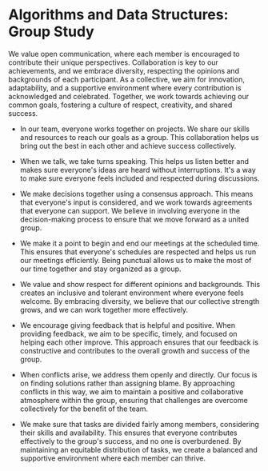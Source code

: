 # Algorithms and Data Structures: Group Study

<!-- group norms summary -->

We value open communication, where each member is encouraged to contribute their unique perspectives. Collaboration is key to our achievements, and we embrace diversity, respecting the opinions and backgrounds of each participant. As a collective, we aim for innovation, adaptability, and a supportive environment where every contribution is acknowledged and celebrated. Together, we work towards achieving our common goals, fostering a culture of respect, creativity, and shared success.


<!-- group norms list -->

- In our team, everyone works together on projects. We share our skills and resources to reach our goals as a group. This collaboration helps us bring out the best in each other and achieve success collectively.

- When we talk, we take turns speaking. This helps us listen better and makes sure everyone's ideas are heard without interruptions. It's a way to make sure everyone feels included and respected during discussions.

- We make decisions together using a consensus approach. This means that everyone's input is considered, and we work towards agreements that everyone can support. We believe in involving everyone in the decision-making process to ensure that we move forward as a united group.

- We make it a point to begin and end our meetings at the scheduled time. This ensures that everyone's schedules are respected and helps us run our meetings efficiently. Being punctual allows us to make the most of our time together and stay organized as a group.

- We value and show respect for different opinions and backgrounds. This creates an inclusive and tolerant environment where everyone feels welcome. By embracing diversity, we believe that our collective strength grows, and we can work together more effectively.

- We encourage giving feedback that is helpful and positive. When providing feedback, we aim to be specific, timely, and focused on helping each other improve. This approach ensures that our feedback is constructive and contributes to the overall growth and success of the group.

- When conflicts arise, we address them openly and directly. Our focus is on finding solutions rather than assigning blame. By approaching conflicts in this way, we aim to maintain a positive and collaborative atmosphere within the group, ensuring that challenges are overcome collectively for the benefit of the team.

- We make sure that tasks are divided fairly among members, considering their skills and availability. This ensures that everyone contributes effectively to the group's success, and no one is overburdened. By maintaining an equitable distribution of tasks, we create a balanced and supportive environment where each member can thrive.
